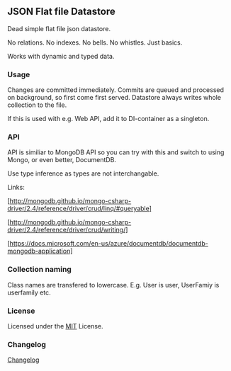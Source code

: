 JSON Flat file Datastore
----------------------------------

Dead simple flat file json datastore.

No relations. No indexes. No bells. No whistles. Just basics.

Works with dynamic and typed data.

### Usage

Changes are committed immediately. Commits are queued and processed on background, so first come first served. Datastore always writes whole collection to the file.

If this is used with e.g. Web API, add it to DI-container as a singleton.

### API

API is similiar to MongoDB API so you can try with this and switch to using Mongo, or even better, DocumentDB.

Use type inference as types are not interchangable.

Links:

[http://mongodb.github.io/mongo-csharp-driver/2.4/reference/driver/crud/linq/#queryable]

[http://mongodb.github.io/mongo-csharp-driver/2.4/reference/driver/crud/writing/]

[https://docs.microsoft.com/en-us/azure/documentdb/documentdb-mongodb-application]

### Collection naming

Class names are transfered to lowercase. E.g. User is user, UserFamiy is userfamily etc.

### License

Licensed under the [MIT](LICENSE) License.

### Changelog

[Changelog](CHANGELOG.md)

